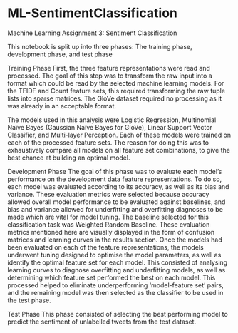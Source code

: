 # ML-SentimentClassification
 Machine Learning Assignment 3: Sentiment Classification

This notebook is split up into three phases: The training phase, development phase, and test phase

Training Phase 
First, the three feature representations were read and processed. The goal of this step was to transform the raw input into a format which could be read by the selected machine learning models. For the TFIDF and Count feature sets, this required transforming the raw tuple lists into sparse matrices. The GloVe dataset required no processing as it was already in an acceptable format.

The models used in this analysis were Logistic Regression, Multinomial Naïve Bayes (Gaussian Naïve Bayes for GloVe), Linear Support Vector Classifier, and Multi-layer Perception. Each of these models were trained on each of the processed feature sets. The reason for doing this was to exhaustively compare all models on all feature set combinations, to give the best chance at building an optimal model. 

Development Phase
The goal of this phase was to evaluate each model’s performance on the development data feature representations. To do so, each model was evaluated according to its accuracy, as well as its bias and variance. These evaluation metrics were selected because accuracy allowed overall model performance to be evaluated against baselines, and bias and variance allowed for underfitting and overfitting diagnoses to be made which are vital for model tuning. The baseline selected for this classification task was Weighted Random Baseline. These evaluation metrics mentioned here are visually displayed in the form of confusion matrices and learning curves in the results section.
Once the models had been evaluated on each of the feature representations, the models underwent tuning designed to optimise the model parameters, as well as identify the optimal feature set for each model. This consisted of analysing learning curves to diagnose overfitting and underfitting models, as well as determining which feature set performed the best on each model. 
This processed helped to eliminate underperforming ‘model-feature set’ pairs, and the remaining model was then selected as the classifier to be used in the test phase.

Test Phase
This phase consisted of selecting the best performing model to predict the sentiment of unlabelled tweets from the test dataset.

